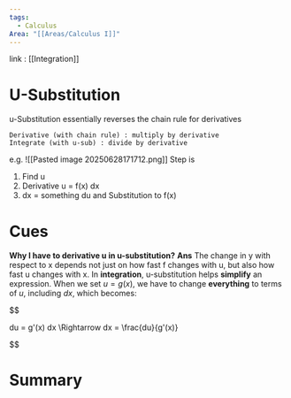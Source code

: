 ```yaml
---
tags:
  - Calculus
Area: "[[Areas/Calculus I]]"
---
```

link : [[Integration]]
# U-Substitution
u-Substitution essentially reverses the chain rule for derivatives
```
Derivative (with chain rule) : multiply by derivative
Integrate (with u-sub) : divide by derivative
```
e.g.
![[Pasted image 20250628171712.png]]
Step is
1. Find u 
2. Derivative u = f(x) dx
3. dx = something du and Substitution to f(x)
# Cues
**Why I have to derivative u in u-substitution?**
**Ans** The change in y with respect to x depends not just on how fast f changes with u, but also how fast u changes with x.
In **integration**, u-substitution helps **simplify** an expression. When we set $u = g(x)$, we have to change **everything** to terms of $u$, including $dx$, which becomes:

$$

du = g'(x) dx \Rightarrow dx = \frac{du}{g'(x)}

$$
# Summary
```

```